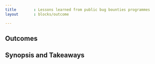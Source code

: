 ```yaml
---
title        : Lessons learned from public bug bounties programmes
layout       : blocks/outcome

---
```



## Outcomes



## Synopsis and Takeaways

